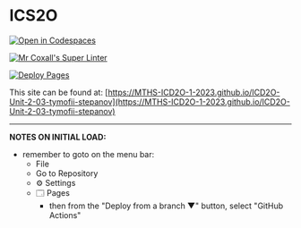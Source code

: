 # ICS2O

[![Open in Codespaces](https://classroom.github.com/assets/launch-codespace-7f7980b617ed060a017424585567c406b6ee15c891e84e1186181d67ecf80aa0.svg)](https://classroom.github.com/open-in-codespaces?assignment_repo_id=14376670)

[![Mr Coxall's Super Linter](https://github.com/MTHS-ICD2O-1-2023/ICD2O-Unit-2-03-tymofii-stepanov/workflows/Mr%20Coxall's%20Super%20Linter/badge.svg)](https://github.com/MTHS-ICD2O-1-2023/ICD2O-Unit-2-03-tymofii-stepanov/actions)

[![Deploy Pages](https://github.com/MTHS-ICD2O-1-2023/ICD2O-Unit-2-03-tymofii-stepanov/workflows/Deploy%20Pages/badge.svg)](https://github.com/MTHS-ICD2O-1-2023/ICD2O-Unit-2-03-tymofii-stepanov/actions)

This site can be found at: [https://MTHS-ICD2O-1-2023.github.io/ICD2O-Unit-2-03-tymofii-stepanov](https://MTHS-ICD2O-1-2023.github.io/ICD2O-Unit-2-03-tymofii-stepanov)

---

**NOTES ON INITIAL LOAD:**
- remember to goto on the menu bar:
  - File
  - Go to Repository
  - ⚙ Settings
  - 🗔 Pages
    - then from the "Deploy from a branch ▼" button, select "GitHub Actions"
